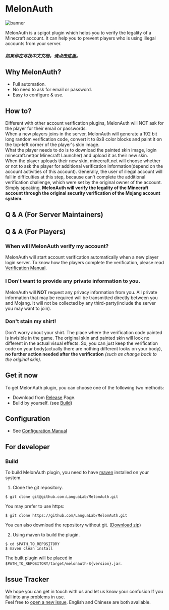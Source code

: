 # MelonAuth

![banner](https://raw.githubusercontent.com/LanguaLab/MelonAuth/master/image/banner.png)

MelonAuth is a spigot plugin which helps you to verify the legality of a Minecraft account. It can help you to prevent players who is using illegal accounts from your server.

##### 如果你在寻找中文文档，请点击[这里](https://github.com/LanguaLab/MelonAuth/wiki/%E5%86%99%E5%9C%A8%E5%89%8D%E9%9D%A2)。

## Why MelonAuth?

+ Full automation.
+ No need to ask for email or password.
+ Easy to configure & use.

## How to?
Different with other account verification plugins, MelonAuth will NOT ask for the player for their email or passwords.  
When a new players joins in the server, MelonAuth will generate a 192 bit long random verification code, convert it to 8x8 color blocks and paint it on the top-left corner of the player's skin image.  
What the player needs to do is to download the painted skin image, login minecraft.net(or Minecraft Launcher) and upload it as their new skin.  
When the player uploads their new skin, minecraft.net will choose whether or not to ask the player for additional verification information(depend on the account activities of this account). Generally, the user of illegal account will fall in difficulties at this step, because can't complete the additional verification challenge, which were set by the original owner of the account.
Simply speaking, **MelonAuth will verify the legality of the Minecraft account through the original security verification of the Mojang account system.**  

## Q & A (For Server Maintainers)
### 

## Q & A (For Players)

### When will MelonAuth verify my account?
MelonAuth will start account verification automatically when a new player login server.
To know how the players complete the verification, please read [Verification Manual](https://github.com/LanguaLab/MelonAuth/wiki/Verification-Manual).

### I Don't want to provide any private information to you.
MelonAuth will **NOT** request any privacy information from you. All private information that may be required will be transmitted directly between you and Mojang. It will not be collected by any third-party(include the server you may want to join).

### Don't stain my shirt!
Don't worry about your shirt. The place where the verification code painted is invisible in the game. The original skin and painted skin will look no different in the actual visual effects. So, you can just keep the verification code on your body(actually there are nothing different looks on your body), **no further action needed after the verification** *(such as change back to the original skin)*.


## Get it now
To get MelonAuth plugin, you can choose one of the following two methods:
+ Download from [Release](https://github.com/LanguaLab/MelonAuth/releases) Page.
+ Build by yourself. (see [Build](https://github.com/LanguaLab/MelonAuth#build))

## Configuration
+ See [Configuration Manual](https://github.com/LanguaLab/MelonAuth/wiki/Configuration-Manual)

## For developer

### Build

To build MelonAuth plugin, you need to have [maven](https://maven.apache.org) installed on your system. 

1. Clone the git repository.
```
$ git clone git@github.com:LanguaLab/MelonAuth.git
```
You may prefer to use https:
```
$ git clone https://github.com/LanguaLab/MelonAuth.git
```
You can also download the repository without git. ([Download zip](https://github.com/LanguaLab/MelonAuth/archive/master.zip)) 

2. Using maven to build the plugin.
```
$ cd $PATH_TO_REPOSITORY
$ maven clean install
```
The built plugin will be placed in `$PATH_TO_REPOSITORY/target/melonauth-${version}.jar`.

## Issue Tracker
We hope you can get in touch with us and let us know your confusion If you fall into any problems in use.  
Feel free to [open a new issue](https://github.com/LanguaLab/MelonAuth/issues). English and Chinese are both available.


